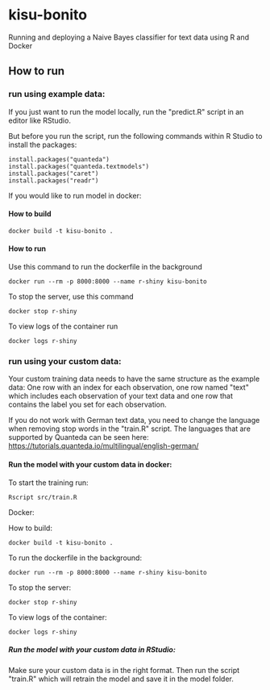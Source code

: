 # kisu-bonito

Running and deploying a Naive Bayes classifier for text data using R and Docker

## How to run

### run using example data:

If you just want to run the model locally, run the "predict.R" script in an editor like RStudio. 

But before you run the script, run the following commands within R Studio to install the packages:
```
install.packages("quanteda")
install.packages("quanteda.textmodels")
install.packages("caret")
install.packages("readr")
```

If you would like to run model in docker: 

#### How to build

```
docker build -t kisu-bonito .
```

#### How to run

Use this command to run the dockerfile in the background

```
docker run --rm -p 8000:8000 --name r-shiny kisu-bonito
```

To stop the server, use this command

```
docker stop r-shiny
```

To view logs of the container run

```
docker logs r-shiny
```

### run using your custom data:

Your custom training data needs to have the same structure as the example data: One row with an index for each observation, one row named "text" which includes each observation of your text data and one row that contains the label you set for each observation. 

If you do not work with German text data, you need to change the language when removing stop words in the "train.R" script. The languages that are supported by Quanteda can be seen here: https://tutorials.quanteda.io/multilingual/english-german/

#### Run the model with your custom data in docker: 

To start the training run:

```
Rscript src/train.R
```

Docker:

How to build:

```
docker build -t kisu-bonito .
```

To run the dockerfile in the background:

```
docker run --rm -p 8000:8000 --name r-shiny kisu-bonito
```

To stop the server:

```
docker stop r-shiny
```

To view logs of the container:

```
docker logs r-shiny
```

##### Run the model with your custom data in RStudio: 

Make sure your custom data is in the right format. Then run the script "train.R" which will retrain the model and save it in the model folder. 

